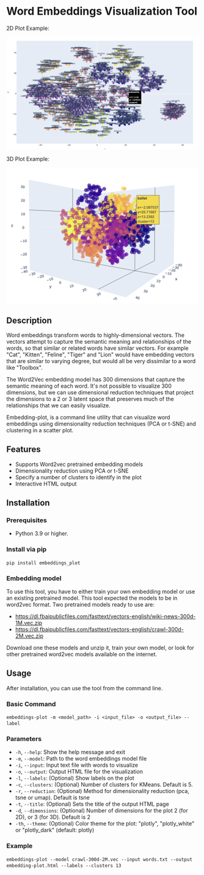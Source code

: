 # Word Embeddings Visualization Tool

2D Plot Example:

![example-plot](https://raw.githubusercontent.com/robert-mcdermott/embeddings_plot/main/images/example.png)

3D Plot Example:

![example-plot](https://raw.githubusercontent.com/robert-mcdermott/embeddings_plot/main/images/example3d.png)

## Description

Word embeddings transform words to highly-dimensional vectors. The vectors attempt to capture the semantic meaning and relationships of the words, so that similar or related words have similar vectors. For example "Cat", "Kitten", "Feline", "Tiger" and "Lion" would have embedding vectors that are similar to varying degree, but would all be very dissimilar to a word like "Toolbox".

The Word2Vec embedding model has 300 dimensions that capture the semantic meaning of each word. It's not possible to visualize 300 dimensions, but we can use dimensional reduction techniques that project the dimensions to a 2 or 3 latent space that preserves much of the relationships that we can easily visualize. 

Embedding-plot, is a command line utility that can visualize word embeddings using dimensionality reduction techniques (PCA or t-SNE) and clustering in a scatter plot. 

## Features

- Supports Word2vec pretrained embedding models 
- Dimensionality reduction using PCA or t-SNE
- Specify a number of clusters to identify in the plot
- Interactive HTML output

## Installation

### Prerequisites
- Python 3.9 or higher.

### Install via pip
```
pip install embeddings_plot 
```

### Embedding model

To use this tool, you have to either train your own embedding model or use an existing pretrained model. This tool expected the models to be in word2vec format. Two pretrained models ready to use are:

- https://dl.fbaipublicfiles.com/fasttext/vectors-english/wiki-news-300d-1M.vec.zip
- https://dl.fbaipublicfiles.com/fasttext/vectors-english/crawl-300d-2M.vec.zip

Download one these models and unzip it, train your own model, or look for other pretrained word2vec models available on the internet.

## Usage

After installation, you can use the tool from the command line.

### Basic Command
```
embeddings-plot -m <model_path> -i <input_file> -o <output_file> --label
```

### Parameters
- `-h`,  `--help`: Show the help message and exit 
- `-m`,  `--model`: Path to the word embeddings model file
- `-i`,  `--input`: Input text file with words to visualize
- `-o`,  `--output`: Output HTML file for the visualization
- `-l`,  `--labels`: (Optional) Show labels on the plot
- `-c`,  `--clusters`: (Optional) Number of clusters for KMeans. Default is 5.
- `-r`,  `--reduction`: (Optional) Method for dimensionality reduction (pca, tsne or umap). Default is tsne
- `-t`,  `--title`: (Optional) Sets the title of the output HTML page
- `-d`,  `--dimensions`: (Optional) Number of dimensions for the plot 2 (for 2D), or 3 (for 3D). Default is 2
- `-th`, `--theme`: (Optional) Color theme for the plot: "plotly", "plotly_white" or "plotly_dark" (default: plotly)


### Example
```
embeddings-plot --model crawl-300d-2M.vec --input words.txt --output embedding-plot.html --labels --clusters 13 
```
